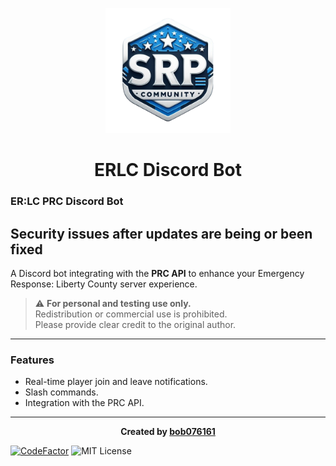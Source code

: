<p align="center">
  <img src="logos/logo.png" width="200" height="200" alt="ERLC Bot Logo"/>
</p>

<h1 align="center">ERLC Discord Bot</h1>

### ER:LC PRC Discord Bot
## Security issues after updates are being or been fixed

A Discord bot integrating with the **PRC API** to enhance your Emergency Response: Liberty County server experience.

> ⚠️ **For personal and testing use only.**  
> Redistribution or commercial use is prohibited.  
> Please provide clear credit to the original author.

---

### Features

- Real-time player join and leave notifications.
- Slash commands. 
- Integration with the PRC API.


---
<p align="center">
  <b>Created by <a href="https://discord.com/users/1276264248095412387">bob076161</a> </b>
</p>

[![CodeFactor](https://www.codefactor.io/repository/github/bot6798098-075634/bot/badge)](https://www.codefactor.io/repository/github/bot6798098-075634/bot)
![MIT License](https://img.shields.io/badge/License-MIT-green.svg)
